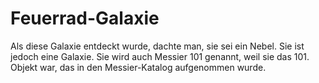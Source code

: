 # Feuerrad-Galaxie

Als diese Galaxie entdeckt wurde, dachte man, sie sei ein Nebel. Sie ist jedoch
eine Galaxie. Sie wird auch Messier 101 genannt, weil sie das 101. Objekt war,
das in den Messier-Katalog aufgenommen wurde.
